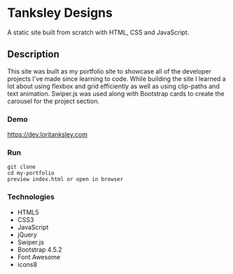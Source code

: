 # Tanksley Designs

A static site built from scratch with HTML, CSS and JavaScript.

## Description

This site was built as my portfolio site to showcase all of the
developer projects I've made since learning to code. While building the
site I learned a lot about using flexbox and grid efficiently as well as
using clip-paths and text animation. Swiper.js was used along with Bootstrap
cards to create the carousel for the project section.

### Demo
https://dev.loritanksley.com

### Run
```
git clone
cd my-portfolio
preview index.html or open in browser
```

### Technologies
* HTML5
* CSS3
* JavaScript
* jQuery
* Swiper.js
* Bootstrap 4.5.2
* Font Awesome
* icons8